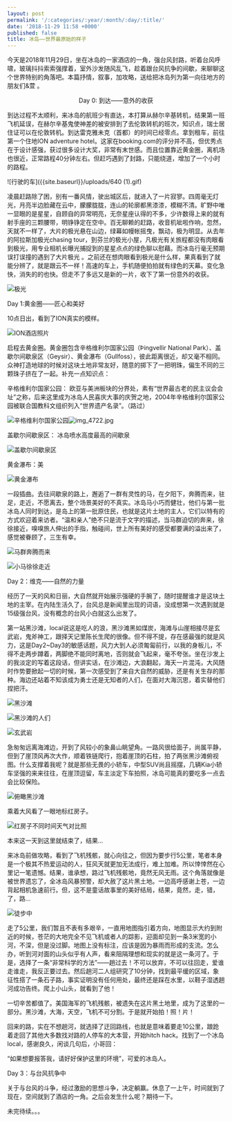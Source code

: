 ```yaml
---
layout: post
permalink: '/:categories/:year/:month/:day/:title/'
date: '2018-11-29 11:58 +0000'
published: false
title: 冰岛——世界最原始的样子
---
```

今天是2018年11月29日，坐在冰岛的一家酒店的一角，强台风封路，听着台风呼啸，玻璃抖抖索索强撑着，室外沙发随风乱飞，趁着跟台风抗争的间歇，来聊聊这个世界特别的角落吧。本篇抒情，叙事，加攻略，送给把冰岛列为第一向往地方的朋友们&萱 。

<center>Day 0: 到达——意外的收获</center>

到达过程不太顺利，来冰岛的航班少有直达，本打算从赫尔辛基转机，结果第一班飞机延误，在赫尔辛基鬼使神差的被安排到了去伦敦转机的班次，知识点，瑞士居住证可以在伦敦转机。到达雷克雅未克（首都）的时间已经零点。拿到租车，前往第一个住地ION adventure hotel。这家在booking.com的评分并不高，但优秀点在于设计感强，获过很多设计大奖，非常有末世感。而且位置靠近黄金圈，离机场也很近，正常路程40分钟左右。但赶巧遇到了封路，只能绕道，增加了一个小时的路程。

![行驶的车]({{site.baseurl}}/uploads/640 (1).gif)

凌晨赶路除了困，别有一番风情，驶出城区后，就进入了一片寂寥。四周毫无灯光，月亮半边脸藏在云中，朦朦胧胧，连山的轮廓都黑漆漆，模糊不清。旷野中唯一显眼的是星星，自顾自的异常明亮，无奈星座认得的不多，少许数得上来的就有射手座的三颗腰带，明铮铮定在空中。百无聊赖的赶路，收音机呲啦作响，忽然，天就不一样了，大片的极光悬在山边，绿幕如幔帐摇曳，飘动，极为明显。从去年的阿拉斯加极光chasing tour，到芬兰的极光小屋，凡极光有关旅程都没有肉眼看到极光，用专业相机长曝光捕捉到的星星点点的绿色聊以慰藉。而冰岛行毫无预期误打误撞的遇到了大片极光 。之前还在想肉眼看到极光是什么样，果真看到了就能分辨了，就是跟云不一样！高速的车上，手机随便拍拍就有绿色的天幕。变化急快，消失的的也快。但走不了多远又是新的一片，收下了第一份意外的收获。

![极光]({{site.baseurl}}/uploads/lrg_dsc09198.jpg)

Day 1:黄金圈——匠心和美好

10点日出，看到了ION真实的模样。

![ION酒店照片]({{site.baseurl}}/uploads/img_3950.jpg)

启程去黄金圈。黄金圈包含辛格维利尔国家公园（Þingvellir National Park）、盖歇尔间歇泉区（Geysir）、黄金瀑布（Gullfoss），彼此距离很近，却又毫不相同。众神打造地球的时候对这块土地非常友好，随意的掷下了一把明珠，偏生不同的三颗珠子挤在了一起。补充一点知识点：

辛格维利尔国家公园： 欧亚与美洲板块的分界处，素有“世界最古老的民主议会会址”之称，后来这里成为冰岛人民喜庆大事的庆贺之地，2004年辛格维利尔国家公园被联合国教科文组织列入“世界遗产名录”。（路过）

![辛格维利尔国家公园]({{site.baseurl}}/uploads/img_4722.jpg)![img_4722.jpg]({{site.baseurl}}/uploads/img_4722.jpg)

盖歇尔间歇泉区： 冰岛喷水高度最高的间歇泉

![盖歇尔间歇泉区]({{site.baseurl}}/uploads/img_3954%20(1).jpg)

黄金瀑布：美

![黄金瀑布]({{site.baseurl}}/uploads/img_3952.jpg)

一段插曲。去往间歇泉的路上，邂逅了一群有灵性的马，在夕阳下，奔腾而来，驻足，走近，不愿离去，整个场景美好的不真实。冰岛马小巧而健壮，他们与第一批冰岛人同时到达，是岛上的第一批原住民，也就是这片土地的主人，它们以特有的方式欢迎着来访者。“温和亲人”绝不只是流于文字的描述，当马群迫切的奔来，徐徐接近，嗅嗅旅人伸出的手指，触碰间，世上所有美好的感受都要满的溢出来了，感觉被眷顾了，三生有幸。

![马群奔腾而来]({{site.baseurl}}/uploads/img_4710%20(1).jpg)

![小马徐徐走近]({{site.baseurl}}/uploads/screenshot-mp.weixin.qq.com-2018.11.30-19-08-19.png)

Day 2：维克——自然的力量

经历了一天的风和日丽，大自然就开始展示强硬的手腕了，随时提醒谁才是这块土地的主宰。在内陆生活久了，台风总是新闻里出现的词语，没成想第一次遇到就是15级强台风，没有概念的台风小白就这么出发了。

第一站黑沙滩，local说这是吃人的浪，黑沙滩黑如煤炭，海滩与山崖相接尽是玄武岩，鬼斧神工，跟择天记里陈长生爬的很像。但不得不提，存在感最强的就是风力，这是Day2~Day3的敏感话题，风力大到人必须匍匐前行，以我的身板儿，不得不走两步蹲着，两脚绝不能同时离地，否则就会飞起来，毫不夸张。坐在沙发上的我淡定的写着这段话，但讲实话，在沙滩边，大浪翻起，海天一片混沌，大风随时作势要掀起一切的时候，第一次感受到了来自大自然的威胁，还是有关生存的那种。海边还站着不知该成为勇士还是无知者的人们，在面对大海沉思，着实替他们捏把汗。

![黑沙滩]({{site.baseurl}}/uploads/img_4461.jpg)

![黑沙滩的人们]({{site.baseurl}}/uploads/lrg_dsc09241.jpg)

![玄武岩]({{site.baseurl}}/uploads/img_4706.jpg)

急匆匆远离海滩边，开到了风较小的象鼻山眺望角。一路风很给面子，尚属平静，但到了崖顶风再次大作，顺着铁链爬行，抱着崖顶的石柱，拍了两张黑沙滩俯视图。什么支撑着我呢？就是那些无畏的小轿车，中型SUV尚且摇摆，几辆Kia小轿车坚强的来来往往，在崖顶逗留，车主淡定下车拍照，冰岛可能真的要吃多一点去会比较保险。

![俯瞰黑沙滩]({{site.baseurl}}/uploads/img_4499.jpg)

乘着大风看了一眼地标红房子。

![红房子不同时间天气对比照]({{site.baseurl}}/uploads/img_4499.jpg)

本来这一天到这里就结束了，结果...

来冰岛前做攻略，看到了飞机残骸，就心向往之，但因为要步行5公里，笔者本身是一个极其不热爱运动的人，狂风天就更加无法成行，难上加难。所以悻悻然在心里记一笔遗憾。结果，谁承想，路过飞机残骸地，竟然无风无雨。这个角落就像是被世界遗忘了，全冰岛风暴预警，却大赦了这片黑土地。一边高呼感谢上苍，一边背起相机急速前行。但，这不是童话故事里的美好结局，结果，竟然，走，错，了，路...

![徒步中]({{site.baseurl}}/uploads/img_4494.jpg)

走了5公里，我们暂且不表有多艰辛，一直用地图指引着方向，地图显示大约到附近的时候，苍茫的大地完全不见飞机或者人的踪影，迎面却见到一条3米宽的小河，不深，但是没过脚。地图上没有标注，应该是因为暴雨而形成的支流。怎么办，听到河对面的山头似乎有人声，看来阻隔理想和现实的就是这一条河了。于是，选择了一条“非常科学的方法”——趟过去！不可以放弃，不可以往回走，爱谁走谁走，我反正要过去。然后趟河二人组研究了10分钟，找到最平缓的区域，象征性搭了一条石子路，事实证明没有任何用处，最终还是踩在水里，以鞋子湿透趟河成功告终。爬上小山头，就看到了他！







一切辛苦都值了。美国海军的飞机残骸，被遗失在这片黑土地里，成为了这里的一部分。黑沙滩，大海，天空，飞机不可分割。于是就开始拍！照！片！













回来的路，实在不想趟河，就选择了迂回路线，也就是意味着要走10公里，踉跄着走回了其他大多数找对路的人停车的大本营，开始hitch hack。找到了一个冰岛local，感谢良久，闲谈几句后，小哥回：

“如果想要报答我，请好好保护这里的环境”，可爱的冰岛人。



Day 3：与台风抗争中



关于与台风的斗争，经过激励的思想斗争，决定躺赢。休息了一上午，时间就到了现在，空间就到了酒店的一角。之后会发生什么呢？期待一下。







未完待续。。。